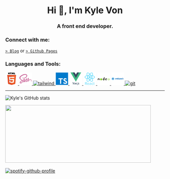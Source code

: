 <h1 align="center">Hi 👋, I'm Kyle Von</h1>
<h3 align="center">A front end developer.</h3>

<h3 align="left">Connect with me:</h3>

[`> Blog`](https://jhxxs.com "🍵路漫漫其修远兮") or [`> Github Pages`](https://jhxxs.github.io)

<p align="left"></p>

<h3 align="left">Languages and Tools:</h3>
<p align="left">
<!-- <a href="https://www.w3schools.com/css/" target="_blank" rel="noreferrer"> <img src="https://raw.githubusercontent.com/devicons/devicon/master/icons/css3/css3-original-wordmark.svg" alt="css3" width="40" height="40"/> </a>  -->
<a href="https://www.w3.org/html/" target="_blank" rel="noreferrer"> <img src="https://raw.githubusercontent.com/devicons/devicon/master/icons/html5/html5-original-wordmark.svg" alt="html5" width="40" height="40"/> </a> 
<a href="https://sass-lang.com" target="_blank" rel="noreferrer"> <img src="https://raw.githubusercontent.com/devicons/devicon/master/icons/sass/sass-original.svg" alt="sass" width="40" height="40"/> </a>
 <a href="https://tailwindcss.com/" target="_blank" rel="noreferrer"> <img src="https://www.vectorlogo.zone/logos/tailwindcss/tailwindcss-icon.svg" alt="tailwind" width="40" height="40"/> </a> 
 <a href="https://www.typescriptlang.org/" target="_blank" rel="noreferrer"> <img src="https://raw.githubusercontent.com/devicons/devicon/master/icons/typescript/typescript-original.svg" alt="typescript" width="40" height="40"/> </a> 
<!-- <a href="https://developer.mozilla.org/en-US/docs/Web/JavaScript" target="_blank" rel="noreferrer"> <img src="https://raw.githubusercontent.com/devicons/devicon/master/icons/javascript/javascript-original.svg" alt="javascript" width="40" height="40"/> </a> --> 
 <a href="https://vuejs.org/" target="_blank" rel="noreferrer"> <img src="https://raw.githubusercontent.com/devicons/devicon/master/icons/vuejs/vuejs-original-wordmark.svg" alt="vuejs" width="40" height="40"/> </a>
 <a href="https://reactjs.org/" target="_blank" rel="noreferrer"> <img src="https://raw.githubusercontent.com/devicons/devicon/master/icons/react/react-original-wordmark.svg" alt="react" width="40" height="40"/> </a>
 <a href="https://nodejs.org" target="_blank" rel="noreferrer"> <img src="https://raw.githubusercontent.com/devicons/devicon/master/icons/nodejs/nodejs-original-wordmark.svg" alt="nodejs" width="40" height="40"/> </a> 
 <a href="https://webpack.js.org" target="_blank" rel="noreferrer"> <img src="https://raw.githubusercontent.com/devicons/devicon/d00d0969292a6569d45b06d3f350f463a0107b0d/icons/webpack/webpack-original-wordmark.svg" alt="webpack" width="40" height="40"/> </a>
<a href="https://git-scm.com/" target="_blank" rel="noreferrer"> <img src="https://www.vectorlogo.zone/logos/git-scm/git-scm-icon.svg" alt="git" width="40" height="40"/> </a>
</p>

<hr />

![Kyle's GitHub stats](https://github-readme-stats.vercel.app/api?username=jhxxs&show_icons=true&theme=tokyonight&hide_border=true)

<!-- <img src="./icon.png" width="24px" align="base" /> -->

<img width="460" height="182" src="https://ns.yuy1n.io/card/753ab141d8d20fe0/history" />

<a href="https://spotify-github-profile.vercel.app/api/view?uid=315rppxnfwubwbthcpoehluh43xm&redirect=false"><img alt="spotify-github-profile" src="https://spotify-github-profile.vercel.app/api/view?uid=315rppxnfwubwbthcpoehluh43xm&cover_image=false&theme=default&show_offline=false&background_color=121212&interchange=false&bar_color_cover=true" /></a>

<!-- ![MR. Peanut Butter](https://img3.doubanio.com/view/photo/l/public/p2498570493.webp) -->

<!-- [![spotify-github-profile](https://spotify-github-profile.vercel.app/api/view?uid=315rppxnfwubwbthcpoehluh43xm&cover_image=false&theme=default&show_offline=true&background_color=121212&interchange=false&bar_color_cover=true)](https://spotify-github-profile.vercel.app/api/view?uid=315rppxnfwubwbthcpoehluh43xm&redirect=true) -->

<!-- ### About My Name:

**Kyle** is originated from [**Kyle Broflovski**](https://southpark.fandom.com/wiki/Kyle_Broflovski) <img src="https://static.wikia.nocookie.net/southpark/images/9/95/Kyle-broflovski.png/revision/latest/scale-to-width-down/350?cb=20190411033301" style="cursor:help;transform:rotateZ(-10deg);" title="OMG, they killed Kenny again!" width="40px"> in **_South Park_**, **Von** comes from [German language](https://en.wikipedia.org/wiki/Von), as it is translated into Chinese as '**冯**', exactly my lastname🤣. -->

<!-- ![Steam Card](https://card.yuy1n.io/card/76561198315914803/gradient3,badge,group,bg-game-250320) -->

<!-- [![Apple Music](https://music-profile.rayriffy.com/theme/dark.svg?uid=001984.b963f50fda794f2fbc1d851c37506793.0741)](https://github.com/rayriffy/apple-music-github-profile) -->

